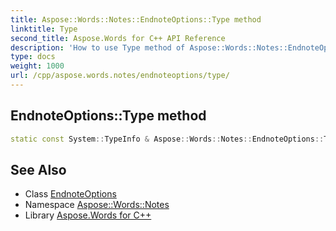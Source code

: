 ```yaml
---
title: Aspose::Words::Notes::EndnoteOptions::Type method
linktitle: Type
second_title: Aspose.Words for C++ API Reference
description: 'How to use Type method of Aspose::Words::Notes::EndnoteOptions class in C++.'
type: docs
weight: 1000
url: /cpp/aspose.words.notes/endnoteoptions/type/
---
```

## EndnoteOptions::Type method




```cpp
static const System::TypeInfo & Aspose::Words::Notes::EndnoteOptions::Type()
```

## See Also

* Class [EndnoteOptions](../)
* Namespace [Aspose::Words::Notes](../../)
* Library [Aspose.Words for C++](../../../)
